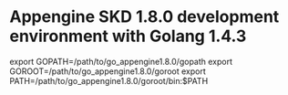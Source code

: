 # Appengine SKD 1.8.0 development environment with Golang 1.4.3

export GOPATH=/path/to/go_appengine1.8.0/gopath
export GOROOT=/path/to/go_appengine1.8.0/goroot
export PATH=/path/to/go_appengine1.8.0/goroot/bin:$PATH